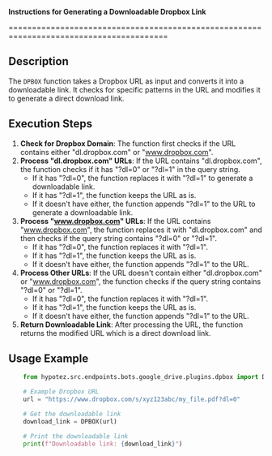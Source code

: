 **Instructions for Generating a Downloadable Dropbox Link**

========================================================================================

**Description**
-------------------------
The `DPBOX` function takes a Dropbox URL as input and converts it into a downloadable link. It checks for specific patterns in the URL and modifies it to generate a direct download link. 

**Execution Steps**
-------------------------
1. **Check for Dropbox Domain**: The function first checks if the URL contains either "dl.dropbox.com" or "www.dropbox.com". 
2. **Process "dl.dropbox.com" URLs**: If the URL contains "dl.dropbox.com", the function checks if it has "?dl=0" or "?dl=1" in the query string.
    - If it has "?dl=0", the function replaces it with "?dl=1" to generate a downloadable link.
    - If it has "?dl=1", the function keeps the URL as is.
    - If it doesn't have either, the function appends "?dl=1" to the URL to generate a downloadable link.
3. **Process "www.dropbox.com" URLs**: If the URL contains "www.dropbox.com", the function replaces it with "dl.dropbox.com" and then checks if the query string contains "?dl=0" or "?dl=1".
    - If it has "?dl=0", the function replaces it with "?dl=1".
    - If it has "?dl=1", the function keeps the URL as is.
    - If it doesn't have either, the function appends "?dl=1" to the URL.
4. **Process Other URLs**: If the URL doesn't contain either "dl.dropbox.com" or "www.dropbox.com", the function checks if the query string contains "?dl=0" or "?dl=1".
    - If it has "?dl=0", the function replaces it with "?dl=1".
    - If it has "?dl=1", the function keeps the URL as is.
    - If it doesn't have either, the function appends "?dl=1" to the URL.
5. **Return Downloadable Link**: After processing the URL, the function returns the modified URL which is a direct download link.

**Usage Example**
-------------------------

```python
    from hypotez.src.endpoints.bots.google_drive.plugins.dpbox import DPBOX

    # Example Dropbox URL
    url = "https://www.dropbox.com/s/xyz123abc/my_file.pdf?dl=0"

    # Get the downloadable link
    download_link = DPBOX(url)

    # Print the downloadable link
    print(f"Downloadable link: {download_link}")

```